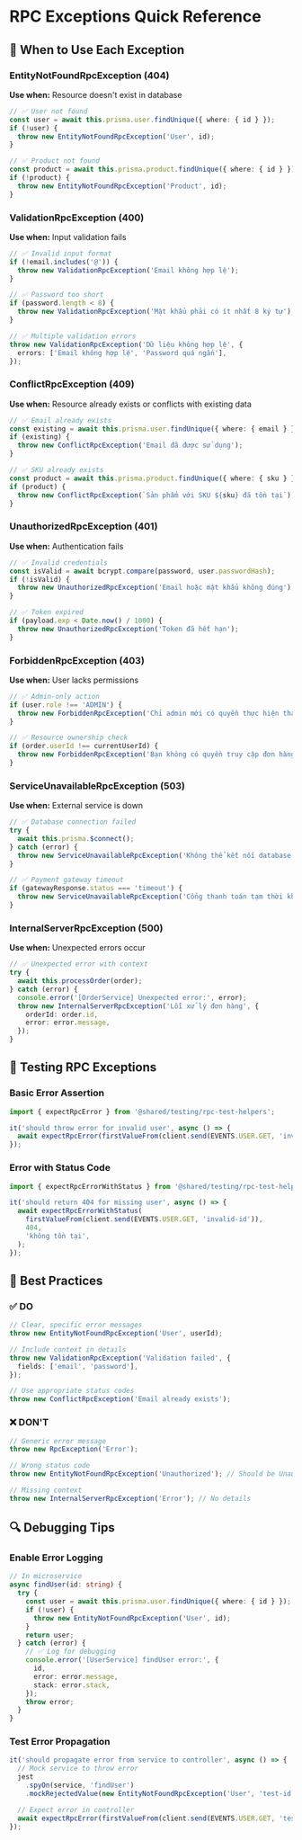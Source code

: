 # RPC Exceptions Quick Reference

## 🎯 When to Use Each Exception

### EntityNotFoundRpcException (404)

**Use when:** Resource doesn't exist in database

```typescript
// ✅ User not found
const user = await this.prisma.user.findUnique({ where: { id } });
if (!user) {
  throw new EntityNotFoundRpcException('User', id);
}

// ✅ Product not found
const product = await this.prisma.product.findUnique({ where: { id } });
if (!product) {
  throw new EntityNotFoundRpcException('Product', id);
}
```

### ValidationRpcException (400)

**Use when:** Input validation fails

```typescript
// ✅ Invalid input format
if (!email.includes('@')) {
  throw new ValidationRpcException('Email không hợp lệ');
}

// ✅ Password too short
if (password.length < 8) {
  throw new ValidationRpcException('Mật khẩu phải có ít nhất 8 ký tự');
}

// ✅ Multiple validation errors
throw new ValidationRpcException('Dữ liệu không hợp lệ', {
  errors: ['Email không hợp lệ', 'Password quá ngắn'],
});
```

### ConflictRpcException (409)

**Use when:** Resource already exists or conflicts with existing data

```typescript
// ✅ Email already exists
const existing = await this.prisma.user.findUnique({ where: { email } });
if (existing) {
  throw new ConflictRpcException('Email đã được sử dụng');
}

// ✅ SKU already exists
const product = await this.prisma.product.findUnique({ where: { sku } });
if (product) {
  throw new ConflictRpcException(`Sản phẩm với SKU ${sku} đã tồn tại`);
}
```

### UnauthorizedRpcException (401)

**Use when:** Authentication fails

```typescript
// ✅ Invalid credentials
const isValid = await bcrypt.compare(password, user.passwordHash);
if (!isValid) {
  throw new UnauthorizedRpcException('Email hoặc mật khẩu không đúng');
}

// ✅ Token expired
if (payload.exp < Date.now() / 1000) {
  throw new UnauthorizedRpcException('Token đã hết hạn');
}
```

### ForbiddenRpcException (403)

**Use when:** User lacks permissions

```typescript
// ✅ Admin-only action
if (user.role !== 'ADMIN') {
  throw new ForbiddenRpcException('Chỉ admin mới có quyền thực hiện thao tác này');
}

// ✅ Resource ownership check
if (order.userId !== currentUserId) {
  throw new ForbiddenRpcException('Bạn không có quyền truy cập đơn hàng này');
}
```

### ServiceUnavailableRpcException (503)

**Use when:** External service is down

```typescript
// ✅ Database connection failed
try {
  await this.prisma.$connect();
} catch (error) {
  throw new ServiceUnavailableRpcException('Không thể kết nối database');
}

// ✅ Payment gateway timeout
if (gatewayResponse.status === 'timeout') {
  throw new ServiceUnavailableRpcException('Cổng thanh toán tạm thời không khả dụng');
}
```

### InternalServerRpcException (500)

**Use when:** Unexpected errors occur

```typescript
// ✅ Unexpected error with context
try {
  await this.processOrder(order);
} catch (error) {
  console.error('[OrderService] Unexpected error:', error);
  throw new InternalServerRpcException('Lỗi xử lý đơn hàng', {
    orderId: order.id,
    error: error.message,
  });
}
```

## 🧪 Testing RPC Exceptions

### Basic Error Assertion

```typescript
import { expectRpcError } from '@shared/testing/rpc-test-helpers';

it('should throw error for invalid user', async () => {
  await expectRpcError(firstValueFrom(client.send(EVENTS.USER.GET, 'invalid-id')), 'không tồn tại');
});
```

### Error with Status Code

```typescript
import { expectRpcErrorWithStatus } from '@shared/testing/rpc-test-helpers';

it('should return 404 for missing user', async () => {
  await expectRpcErrorWithStatus(
    firstValueFrom(client.send(EVENTS.USER.GET, 'invalid-id')),
    404,
    'không tồn tại',
  );
});
```

## 🎨 Best Practices

### ✅ DO

```typescript
// Clear, specific error messages
throw new EntityNotFoundRpcException('User', userId);

// Include context in details
throw new ValidationRpcException('Validation failed', {
  fields: ['email', 'password'],
});

// Use appropriate status codes
throw new ConflictRpcException('Email already exists');
```

### ❌ DON'T

```typescript
// Generic error message
throw new RpcException('Error');

// Wrong status code
throw new EntityNotFoundRpcException('Unauthorized'); // Should be UnauthorizedRpcException

// Missing context
throw new InternalServerRpcException('Error'); // No details
```

## 🔍 Debugging Tips

### Enable Error Logging

```typescript
// In microservice
async findUser(id: string) {
  try {
    const user = await this.prisma.user.findUnique({ where: { id } });
    if (!user) {
      throw new EntityNotFoundRpcException('User', id);
    }
    return user;
  } catch (error) {
    // ✅ Log for debugging
    console.error('[UserService] findUser error:', {
      id,
      error: error.message,
      stack: error.stack,
    });
    throw error;
  }
}
```

### Test Error Propagation

```typescript
it('should propagate error from service to controller', async () => {
  // Mock service to throw error
  jest
    .spyOn(service, 'findUser')
    .mockRejectedValue(new EntityNotFoundRpcException('User', 'test-id'));

  // Expect error in controller
  await expectRpcError(firstValueFrom(client.send(EVENTS.USER.GET, 'test-id')), 'không tồn tại');
});
```
